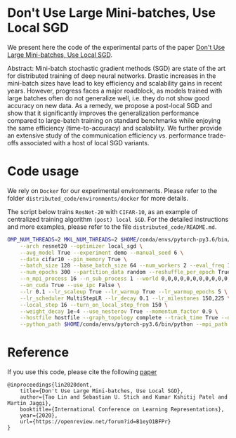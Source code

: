 # Don't Use Large Mini-batches, Use Local SGD
We present here the code of the experimental parts of the paper [Don't Use Large Mini-batches, Use Local SGD](https://openreview.net/forum?id=B1eyO1BFPr).

Abstract:
Mini-batch stochastic gradient methods (SGD) are state of the art for distributed training of deep neural networks. 
Drastic increases in the mini-batch sizes have lead to key efficiency and scalability gains in recent years. 
However, progress faces a major roadblock, as models trained with large batches often do not generalize well, i.e. they do not show good accuracy on new data.
As a remedy, we propose a post-local SGD and show that it significantly improves the generalization performance compared to large-batch training on standard benchmarks while enjoying the same efficiency (time-to-accuracy) and scalability. We further provide an extensive study of the communication efficiency vs. performance trade-offs associated with a host of local SGD variants. 


# Code usage
We rely on `Docker` for our experimental environments. Please refer to the folder `distributed_code/environments/docker` for more details.

The script below trains `ResNet-20` with `CIFAR-10`, as an example of centralized training algorithm `(post) local SGD`.
For the detailed instructions and more examples, please refer to the file `distributed_code/README.md`.
```bash
OMP_NUM_THREADS=2 MKL_NUM_THREADS=2 $HOME/conda/envs/pytorch-py3.6/bin/python run.py \
    --arch resnet20 --optimizer local_sgd \
    --avg_model True --experiment demo --manual_seed 6 \
    --data cifar10 --pin_memory True \
    --batch_size 128 --base_batch_size 64 --num_workers 2 --eval_freq 1 \
    --num_epochs 300 --partition_data random --reshuffle_per_epoch True --stop_criteria epoch \
    --n_mpi_process 16 --n_sub_process 1 --world 0,0,0,0,0,0,0,0,0,0,0,0,0,0,0,0 \
    --on_cuda True --use_ipc False \
    --lr 0.1 --lr_scaleup True --lr_warmup True --lr_warmup_epochs 5 \
    --lr_scheduler MultiStepLR --lr_decay 0.1 --lr_milestones 150,225 \
    --local_step 16 --turn_on_local_step_from 150 \
    --weight_decay 1e-4 --use_nesterov True --momentum_factor 0.9 \
    --hostfile hostfile --graph_topology complete --track_time True --display_tracked_time True \
    --python_path $HOME/conda/envs/pytorch-py3.6/bin/python --mpi_path $HOME/.openmpi/
```

# Reference
If you use this code, please cite the following [paper](https://openreview.net/forum?id=B1eyO1BFPr)

```
@inproceedings{lin2020dont,
    title={Don't Use Large Mini-batches, Use Local SGD},
    author={Tao Lin and Sebastian U. Stich and Kumar Kshitij Patel and Martin Jaggi},
    booktitle={International Conference on Learning Representations},
    year={2020},
    url={https://openreview.net/forum?id=B1eyO1BFPr}
}
```

